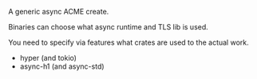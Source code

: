 A generic async ACME create.

Binaries can choose what async runtime and TLS lib is used.

You need to specify via features what crates are used to the actual work.
- hyper (and tokio)
- async-h1 (and async-std)
